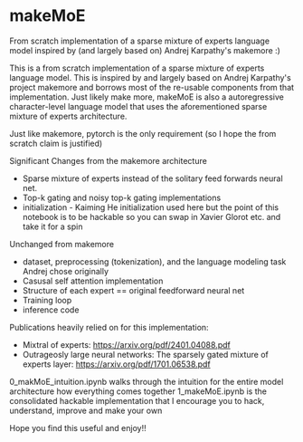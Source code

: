 # makeMoE
From scratch implementation of a sparse mixture of experts language model inspired by (and largely based on) Andrej Karpathy's makemore :)

This is a from scratch implementation of a sparse mixture of experts language model. This is inspired by and largely based on Andrej Karpathy's project makemore and borrows most of the re-usable components from that implementation. Just likely make more, makeMoE is also a autoregressive character-level language model that uses the aforementioned sparse mixture of experts architecture. 

Just like makemore, pytorch is the only requirement (so I hope the from scratch claim is justified)

Significant Changes from the makemore architecture

- Sparse mixture of experts instead of the solitary feed forwards neural net. 
- Top-k gating and noisy top-k gating implementations
- initialization - Kaiming He initialization used here but the point of this notebook is to be hackable so you can swap in Xavier Glorot etc. and take it for a spin

Unchanged from makemore
- dataset, preprocessing (tokenization), and the language modeling task Andrej chose originally 
- Casusal self attention implementation 
- Structure of each expert == original feedforward neural net
- Training loop
- inference code

Publications heavily relied on for this implementation: 
- Mixtral of experts: https://arxiv.org/pdf/2401.04088.pdf
- Outrageosly large neural networks: The sparsely gated mixture of experts layer: https://arxiv.org/pdf/1701.06538.pdf

0_makMoE_intuition.ipynb walks through the intuition for the entire model architecture how everything comes together
1_makeMoE.ipynb is the consolidated hackable implementation that I encourage you to hack, understand, improve and make your own

Hope you find this useful and enjoy!!
